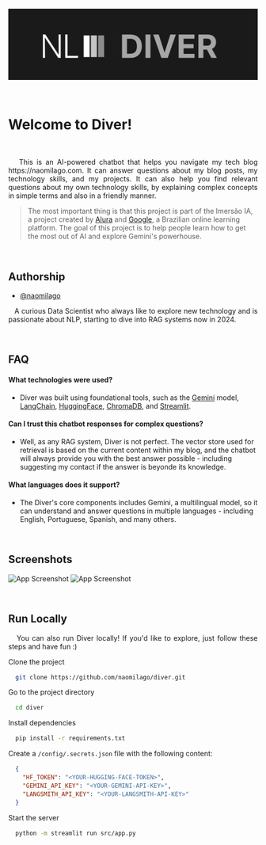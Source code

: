 
![Cover](./data/readme/cover.png)

<br>

# Welcome to Diver!

<br>

<p align='justify'>&nbsp;&nbsp;&nbsp;This is an AI-powered chatbot that helps you navigate my tech blog https://naomilago.com. It can answer questions about my blog posts, my technology skills, and my projects. It can also help you find relevant questions about my own technology skills, by explaining complex concepts in simple terms and also in a friendly manner.</p>

> The most important thing is that this project is part of the Imersão IA, a project created by [Alura](https://www.alura.com.br/) and [Google](https://google.com), a Brazilian online learning platform. The goal of this project is to help people learn how to get the most out of AI and explore Gemini's powerhouse.

<br>

## Authorship

- [@naomilago](https://www.github.com/naomilago)
<p align='justify'>&nbsp;&nbsp;&nbsp;A curious Data Scientist who always like to explore new technology and is passionate about NLP, starting to dive into RAG systems now in 2024.</p>

<br>

## FAQ

#### What technologies were used?

- Diver was built using foundational tools, such as the [Gemini](https://aistudio.google.com/) model, [LangChain](https://langchain.com/), [HuggingFace](https://huggingface.co/), [ChromaDB](https://www.trychroma.com/), and [Streamlit](https://streamlit.io/).

#### Can I trust this chatbot responses for complex questions?

- Well, as any RAG system, Diver is not perfect. The vector store used for retrieval is based on the current content within my blog, and the chatbot will always provide you with the best answer possible - including suggesting my contact if the answer is beyonde its knowledge.

#### What languages does it support?

- The Diver's core components includes Gemini, a multilingual model, so it can understand and answer questions in multiple languages - including English, Portuguese, Spanish, and many others.

<br>

## Screenshots

![App Screenshot](https://via.placeholder.com/468x300?text=Diver+Screenshot)
![App Screenshot](https://via.placeholder.com/468x300?text=Diver+Screenshot)

<br>

## Run Locally

<p align='justify'>&nbsp;&nbsp;&nbsp;You can also run Diver locally! If you'd like to explore, just follow these steps and have fun :)</p>

Clone the project

```bash
  git clone https://github.com/naomilago/diver.git
```

Go to the project directory

```bash
  cd diver
```

Install dependencies

```bash
  pip install -r requirements.txt
```

Create a `/config/.secrets.json` file with the following content:

```json
  {
    "HF_TOKEN": "<YOUR-HUGGING-FACE-TOKEN>",
    "GEMINI_API_KEY": "<YOUR-GEMINI-API-KEY>",
    "LANGSMITH_API_KEY": "<YOUR-LANGSMITH-API-KEY>"
  }
```

Start the server

```bash
  python -m streamlit run src/app.py
```

